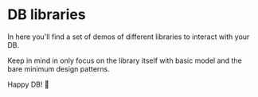 # DB libraries

In here you'll find a set of demos of different libraries to interact with your DB.

Keep in mind in only focus on the library itself with basic model and the bare minimum design patterns.

Happy DB! 🥳


